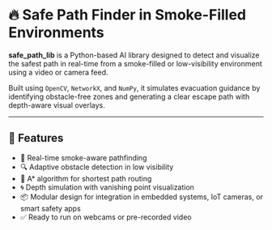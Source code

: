 # 🔥 Safe Path Finder in Smoke-Filled Environments

**safe_path_lib** is a Python-based AI library designed to detect and visualize the safest path in real-time from a smoke-filled or low-visibility environment using a video or camera feed.

Built using `OpenCV`, `NetworkX`, and `NumPy`, it simulates evacuation guidance by identifying obstacle-free zones and generating a clear escape path with depth-aware visual overlays.

---

## 🚀 Features

- 🧠 Real-time smoke-aware pathfinding
- 🔍 Adaptive obstacle detection in low visibility
- 🎯 A* algorithm for shortest path routing
- 🌀 Depth simulation with vanishing point visualization
- 📦 Modular design for integration in embedded systems, IoT cameras, or smart safety apps
- ✅ Ready to run on webcams or pre-recorded video
